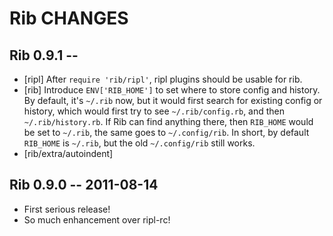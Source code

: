 # Rib CHANGES

## Rib 0.9.1 --

* [ripl] After `require 'rib/ripl'`, ripl plugins should be usable for rib.
* [rib] Introduce `ENV['RIB_HOME']` to set where to store config and history.
  By default, it's `~/.rib` now, but it would first search for existing
  config or history, which would first try to see `~/.rib/config.rb`, and
  then `~/.rib/history.rb`. If Rib can find anything there, then `RIB_HOME`
  would be set to `~/.rib`, the same goes to `~/.config/rib`.
  In short, by default `RIB_HOME` is `~/.rib`, but the old `~/.config/rib`
  still works.
* [rib/extra/autoindent]

## Rib 0.9.0 -- 2011-08-14

* First serious release!
* So much enhancement over ripl-rc!
